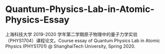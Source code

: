 # Quantum-Physics-Lab-in-Atomic-Physics-Essay
上海科技大学 2019-2020 学年第二学期原子物理中的量子力学实验（PHYS1704）课程论文。Course essay of Quantum Physics Lab in Atomic Physics (PHYS1701) @ ShanghaiTech University, Spring 2020.
